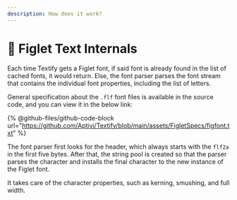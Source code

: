 ```yaml
---
description: How does it work?
---
```


# 👑 Figlet Text Internals

Each time Textify gets a Figlet font, if said font is already found in the list of cached fonts, it would return. Else, the font parser parses the font stream that contains the individual font properties, including the list of letters.

General specification about the `.flf` font files is available in the source code, and you can view it in the below link:

{% @github-files/github-code-block url="https://github.com/Aptivi/Textify/blob/main/assets/FigletSpecs/figfont.txt" %}

The font parser first looks for the header, which always starts with the `flf2a` in the first five bytes. After that, the string pool is created so that the parser parses the character and installs the final character to the new instance of the Figlet font.

It takes care of the character properties, such as kerning, smushing, and full width.
